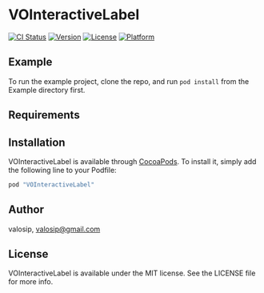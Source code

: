# VOInteractiveLabel

[![CI Status](http://img.shields.io/travis/valosip/VOInteractiveLabel.svg?style=flat)](https://travis-ci.org/valosip/VOInteractiveLabel)
[![Version](https://img.shields.io/cocoapods/v/VOInteractiveLabel.svg?style=flat)](http://cocoapods.org/pods/VOInteractiveLabel)
[![License](https://img.shields.io/cocoapods/l/VOInteractiveLabel.svg?style=flat)](http://cocoapods.org/pods/VOInteractiveLabel)
[![Platform](https://img.shields.io/cocoapods/p/VOInteractiveLabel.svg?style=flat)](http://cocoapods.org/pods/VOInteractiveLabel)

## Example

To run the example project, clone the repo, and run `pod install` from the Example directory first.

## Requirements

## Installation

VOInteractiveLabel is available through [CocoaPods](http://cocoapods.org). To install
it, simply add the following line to your Podfile:

```ruby
pod "VOInteractiveLabel"
```

## Author

valosip, valosip@gmail.com

## License

VOInteractiveLabel is available under the MIT license. See the LICENSE file for more info.

